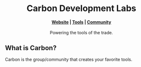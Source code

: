 <h1 align="center">
  Carbon Development Labs
</h1>

<h4 align="center">
  <a href="https://carbondev.netlify.app/">Website</a> |
  <a href="https://carbondev.netlify.app/#tools">Tools</a> |
  <a href="https://carbondev.netlify.app/#community">Community</a>
</h4>

<p align="center">
Powering the tools of the trade.
</p>

## What is Carbon?
Carbon is the group/community that creates your favorite tools.
